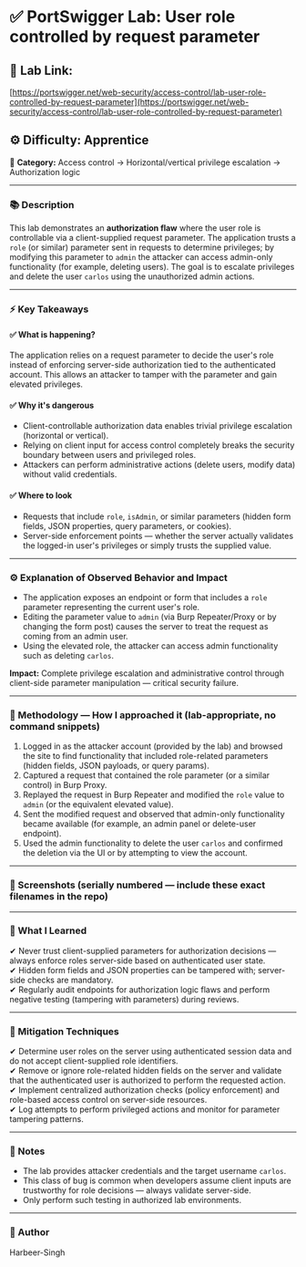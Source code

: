 
# ✅ **PortSwigger Lab: User role controlled by request parameter**

## 🔗 **Lab Link:**

[https://portswigger.net/web-security/access-control/lab-user-role-controlled-by-request-parameter](https://portswigger.net/web-security/access-control/lab-user-role-controlled-by-request-parameter)

## ⚙️ **Difficulty:** Apprentice

📂 **Category:** Access control → Horizontal/vertical privilege escalation → Authorization logic

---

### 📚 **Description**

This lab demonstrates an **authorization flaw** where the user role is controllable via a client-supplied request parameter. The application trusts a `role` (or similar) parameter sent in requests to determine privileges; by modifying this parameter to `admin` the attacker can access admin-only functionality (for example, deleting users). The goal is to escalate privileges and delete the user `carlos` using the unauthorized admin actions.

---

### ⚡ **Key Takeaways**

#### ✅ What is happening?

The application relies on a request parameter to decide the user's role instead of enforcing server-side authorization tied to the authenticated account. This allows an attacker to tamper with the parameter and gain elevated privileges.

#### ✅ Why it's dangerous

* Client-controllable authorization data enables trivial privilege escalation (horizontal or vertical).
* Relying on client input for access control completely breaks the security boundary between users and privileged roles.
* Attackers can perform administrative actions (delete users, modify data) without valid credentials.

#### ✅ Where to look

* Requests that include `role`, `isAdmin`, or similar parameters (hidden form fields, JSON properties, query parameters, or cookies).
* Server-side enforcement points — whether the server actually validates the logged-in user's privileges or simply trusts the supplied value.

---

### ⚙️ **Explanation of Observed Behavior and Impact**

* The application exposes an endpoint or form that includes a `role` parameter representing the current user's role.
* Editing the parameter value to `admin` (via Burp Repeater/Proxy or by changing the form post) causes the server to treat the request as coming from an admin user.
* Using the elevated role, the attacker can access admin functionality such as deleting `carlos`.

**Impact:** Complete privilege escalation and administrative control through client-side parameter manipulation — critical security failure.

---

### 🧪 Methodology — How I approached it (lab-appropriate, no command snippets)

1. Logged in as the attacker account (provided by the lab) and browsed the site to find functionality that included role-related parameters (hidden fields, JSON payloads, or query params).
2. Captured a request that contained the role parameter (or a similar control) in Burp Proxy.
3. Replayed the request in Burp Repeater and modified the `role` value to `admin` (or the equivalent elevated value).
4. Sent the modified request and observed that admin-only functionality became available (for example, an admin panel or delete-user endpoint).
5. Used the admin functionality to delete the user `carlos` and confirmed the deletion via the UI or by attempting to view the account.

---

### 📸 Screenshots (serially numbered — include these exact filenames in the repo)


---

### 📝 What I Learned

✔ Never trust client-supplied parameters for authorization decisions — always enforce roles server-side based on authenticated user state.                   
✔ Hidden form fields and JSON properties can be tampered with; server-side checks are mandatory.               
✔ Regularly audit endpoints for authorization logic flaws and perform negative testing (tampering with parameters) during reviews.               
                 
---

### 🔐 Mitigation Techniques

✔ Determine user roles on the server using authenticated session data and do not accept client-supplied role identifiers.                     
✔ Remove or ignore role-related hidden fields on the server and validate that the authenticated user is authorized to perform the requested action.                 
✔ Implement centralized authorization checks (policy enforcement) and role-based access control on server-side resources.                
✔ Log attempts to perform privileged actions and monitor for parameter tampering patterns.                

---

### 🧾 Notes

* The lab provides attacker credentials and the target username `carlos`.
* This class of bug is common when developers assume client inputs are trustworthy for role decisions — always validate server-side.
* Only perform such testing in authorized lab environments.

---

### 👤 Author

Harbeer-Singh

